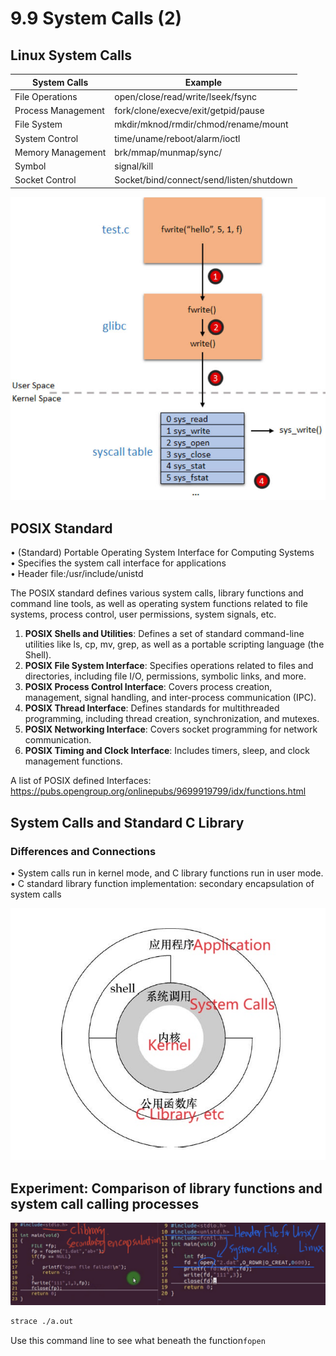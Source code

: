 # 9.9 System Calls (2)



## Linux System Calls

| System Calls       | Example                                  |
| ------------------ | ---------------------------------------- |
| File Operations    | open/close/read/write/lseek/fsync        |
| Process Management | fork/clone/execve/exit/getpid/pause      |
| File System        | mkdir/mknod/rmdir/chmod/rename/mount     |
| System Control     | time/uname/reboot/alarm/ioctl            |
| Memory Management  | brk/mmap/munmap/sync/                    |
| Symbol             | signal/kill                              |
| Socket Control     | Socket/bind/connect/send/listen/shutdown |

![01](https://github.com/knightsummon/02-Computer-underlying-programming-and-system-optimization/blob/main/09%20CPU%20and%20Operating%20System/9.9%20System%20Calls%20(2).assets/01.jpg)

## POSIX Standard

• (Standard) Portable Operating System Interface for Computing Systems  
• Specifies the system call interface for applications  
• Header file:/usr/include/unistd  

The POSIX standard defines various system calls, library functions and command line tools, as well as operating system functions related to file systems, process control, user permissions, system signals, etc.

1. **POSIX Shells and Utilities**: Defines a set of standard command-line utilities like ls, cp, mv, grep, as well as a portable scripting language (the Shell).
2. **POSIX File System Interface**: Specifies operations related to files and directories, including file I/O, permissions, symbolic links, and more.
3. **POSIX Process Control Interface**: Covers process creation, management, signal handling, and inter-process communication (IPC).
4. **POSIX Thread Interface**: Defines standards for multithreaded programming, including thread creation, synchronization, and mutexes.
5. **POSIX Networking Interface**: Covers socket programming for network communication.
6. **POSIX Timing and Clock Interface**: Includes timers, sleep, and clock management functions.

A list of POSIX defined Interfaces: https://pubs.opengroup.org/onlinepubs/9699919799/idx/functions.html

## System Calls and Standard C Library

### Differences and Connections

• System calls run in kernel mode, and C library functions run in user mode.  
• C standard library function implementation: secondary encapsulation of system calls  

![02](https://github.com/knightsummon/02-Computer-underlying-programming-and-system-optimization/blob/main/09%20CPU%20and%20Operating%20System/9.9%20System%20Calls%20(2).assets/02.jpg)

## Experiment: Comparison of library functions and system call calling processes

![03](https://github.com/knightsummon/02-Computer-underlying-programming-and-system-optimization/blob/main/09%20CPU%20and%20Operating%20System/9.9%20System%20Calls%20(2).assets/03.jpg)

```bash
strace ./a.out 
```

Use this command line to see what beneath the function`fopen`
